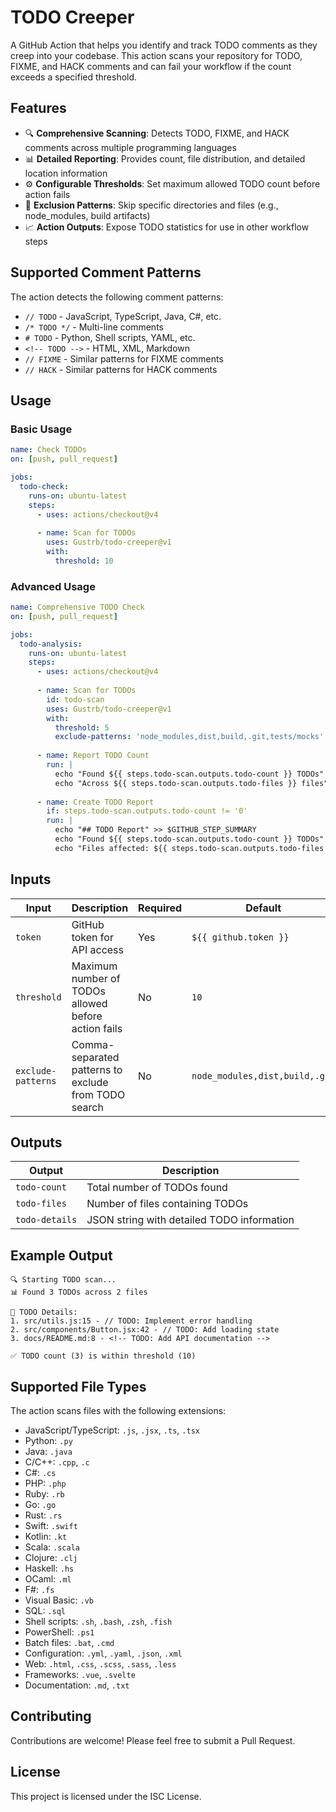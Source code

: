 # TODO Creeper

A GitHub Action that helps you identify and track TODO comments as they creep into your codebase. This action scans your repository for TODO, FIXME, and HACK comments and can fail your workflow if the count exceeds a specified threshold.

## Features

- 🔍 **Comprehensive Scanning**: Detects TODO, FIXME, and HACK comments across multiple programming languages
- 📊 **Detailed Reporting**: Provides count, file distribution, and detailed location information
- ⚙️ **Configurable Thresholds**: Set maximum allowed TODO count before action fails
- 🚫 **Exclusion Patterns**: Skip specific directories and files (e.g., node_modules, build artifacts)
- 📈 **Action Outputs**: Expose TODO statistics for use in other workflow steps

## Supported Comment Patterns

The action detects the following comment patterns:

- `// TODO` - JavaScript, TypeScript, Java, C#, etc.
- `/* TODO */` - Multi-line comments
- `# TODO` - Python, Shell scripts, YAML, etc.
- `<!-- TODO -->` - HTML, XML, Markdown
- `// FIXME` - Similar patterns for FIXME comments
- `// HACK` - Similar patterns for HACK comments

## Usage

### Basic Usage

```yaml
name: Check TODOs
on: [push, pull_request]

jobs:
  todo-check:
    runs-on: ubuntu-latest
    steps:
      - uses: actions/checkout@v4
      
      - name: Scan for TODOs
        uses: Gustrb/todo-creeper@v1
        with:
          threshold: 10
```

### Advanced Usage

```yaml
name: Comprehensive TODO Check
on: [push, pull_request]

jobs:
  todo-analysis:
    runs-on: ubuntu-latest
    steps:
      - uses: actions/checkout@v4
      
      - name: Scan for TODOs
        id: todo-scan
        uses: Gustrb/todo-creeper@v1
        with:
          threshold: 5
          exclude-patterns: 'node_modules,dist,build,.git,tests/mocks'
      
      - name: Report TODO Count
        run: |
          echo "Found ${{ steps.todo-scan.outputs.todo-count }} TODOs"
          echo "Across ${{ steps.todo-scan.outputs.todo-files }} files"
      
      - name: Create TODO Report
        if: steps.todo-scan.outputs.todo-count != '0'
        run: |
          echo "## TODO Report" >> $GITHUB_STEP_SUMMARY
          echo "Found ${{ steps.todo-scan.outputs.todo-count }} TODOs" >> $GITHUB_STEP_SUMMARY
          echo "Files affected: ${{ steps.todo-scan.outputs.todo-files }}" >> $GITHUB_STEP_SUMMARY
```

## Inputs

| Input | Description | Required | Default |
|-------|-------------|----------|---------|
| `token` | GitHub token for API access | Yes | `${{ github.token }}` |
| `threshold` | Maximum number of TODOs allowed before action fails | No | `10` |
| `exclude-patterns` | Comma-separated patterns to exclude from TODO search | No | `node_modules,dist,build,.git` |

## Outputs

| Output | Description |
|--------|-------------|
| `todo-count` | Total number of TODOs found |
| `todo-files` | Number of files containing TODOs |
| `todo-details` | JSON string with detailed TODO information |

## Example Output

```
🔍 Starting TODO scan...
📊 Found 3 TODOs across 2 files

📝 TODO Details:
1. src/utils.js:15 - // TODO: Implement error handling
2. src/components/Button.jsx:42 - // TODO: Add loading state
3. docs/README.md:8 - <!-- TODO: Add API documentation -->

✅ TODO count (3) is within threshold (10)
```

## Supported File Types

The action scans files with the following extensions:
- JavaScript/TypeScript: `.js`, `.jsx`, `.ts`, `.tsx`
- Python: `.py`
- Java: `.java`
- C/C++: `.cpp`, `.c`
- C#: `.cs`
- PHP: `.php`
- Ruby: `.rb`
- Go: `.go`
- Rust: `.rs`
- Swift: `.swift`
- Kotlin: `.kt`
- Scala: `.scala`
- Clojure: `.clj`
- Haskell: `.hs`
- OCaml: `.ml`
- F#: `.fs`
- Visual Basic: `.vb`
- SQL: `.sql`
- Shell scripts: `.sh`, `.bash`, `.zsh`, `.fish`
- PowerShell: `.ps1`
- Batch files: `.bat`, `.cmd`
- Configuration: `.yml`, `.yaml`, `.json`, `.xml`
- Web: `.html`, `.css`, `.scss`, `.sass`, `.less`
- Frameworks: `.vue`, `.svelte`
- Documentation: `.md`, `.txt`

## Contributing

Contributions are welcome! Please feel free to submit a Pull Request.

## License

This project is licensed under the ISC License.
